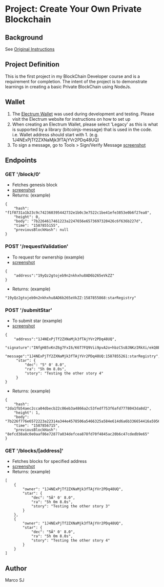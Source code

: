 # Project: Create Your Own Private Blockchain

## Background
See [Original Instructions](https://github.com/marq-oh/bcnd-p1/blob/master/UD_Instructions.md)

## Project Definition
This is the first project in my BlockChain Developer course and is a requirement for completion. The intent of the project is to demonstrate learnings in creating a basic Private BlockChain using NodeJs. 

## Wallet
1. The [Electrum Wallet](https://electrum.org/#download) was used during development and testing. Please visit the Electrum website for instructions on how to set up
2. When creating an Electrum Wallet, please select 'Legacy' as this is what is supported by a library (bitcoinjs-message) that is used in the code. i.e. Wallet address should start with 1. (e.g. 1J4NExPjTf2ZXNaMjk3fTAjYVr2PDq48UQ)
3. To sign a message, go to  Tools > Sign/Verify Message [screenshot](https://github.com/marq-oh/bcnd-p1/blob/master/screenshots/3.%20Sign_Verify%20Message.png)

## Endpoints

### GET '/block/0'
- Fetches genesis block 
- [screenshot](https://github.com/marq-oh/bcnd-p1/blob/master/screenshots/1.%20Genesis%20Block.png)
- Returns: (example)

```
{
    "hash": "f1f0731a1b23c9c742360395442732e1b0c3e7522c1be41efe3853e0b6f27ea8",
    "height": 0,
    "body": "7b2264617461223a2247656e6573697320426c6f636b227d",
    "time": "1587855155",
    "previousBlockHash": null
}
```

### POST '/requestValidation'

- To request for ownership (example) 
- [screenshot](https://github.com/marq-oh/bcnd-p1/blob/master/screenshots/2.%20Request%20Ownership.png)

```
{
	"address":"19yQz2gtojeb9n2nkhxhu8AD6b265eVkZZ"
}
```

- Returns: (example)

```
"19yQz2gtojeb9n2nkhxhu8AD6b265eVkZZ:1587855868:starRegistry"
```

### POST '/submitStar'

- To submit star (example) 
- [screenshot](https://github.com/marq-oh/bcnd-p1/blob/master/screenshots/4.%20Submitting%20a%20Star.png)

```
{
	"address":"1J4NExPjTf2ZXNaMjk3fTAjYVr2PDq48UQ",
	"signature":"INfgH85vKnZ6g7FxI6/K6T7FQ9Vii9pvA2o+hbzC5sBJNKzIRkXi/ekQ8BStnV07BZSaNjqefvUeqlLYB8GK49Q=",
	"message":"1J4NExPjTf2ZXNaMjk3fTAjYVr2PDq48UQ:1587855261:starRegistry",
     "star": {
         "dec": "5° 0' 8.0",
         "ra": "5h 0m 8.0s",
         "story": "Testing the other story 4"
     }
}
```

- Returns: (example)

```
{
    "hash": "2da1fb54aec2cca04dbecb22c86eb3a4866a2c53fedf753f6afd7778043da8d2",
    "height": 1,
    "body": "7b226f776e6572223a22314a344e4578506a5466325a584e614d6a6b336654416a5956723250447134385551222c2273746172223a7b22646563223a2235c2b020302720382e30222c227261223a22356820306d20382e3073222c2273746f7279223a2254657374696e6720746865206f746865722073746f7279343434343434227d7d",
    "time": "1587856715",
    "previousBlockHash": "8efcd38a8c0e0aaf86e72877a034defcea878fd70f4845ac20b6c47cdedb9e65"
}
```

### GET '/blocks/[address]'
- Fetches blocks for specified address 
- [screenshot](https://github.com/marq-oh/bcnd-p1/blob/master/screenshots/5.%20Getting%20Stars.png)
- Returns: (example)

```
[
    {
        "owner": "1J4NExPjTf2ZXNaMjk3fTAjYVr2PDq48UQ",
        "star": {
            "dec": "5Â° 0' 8.0",
            "ra": "5h 0m 8.0s",
            "story": "Testing the other story 3"
        }
    },
    {
        "owner": "1J4NExPjTf2ZXNaMjk3fTAjYVr2PDq48UQ",
        "star": {
            "dec": "5Â° 0' 8.0",
            "ra": "5h 0m 8.0s",
            "story": "Testing the other story 4"
        }
    }
]
```

## Author

Marco SJ
